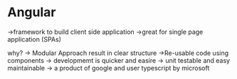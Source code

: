 # Angular
->framework to build client side application
->great for single page application (SPAs)

why?
-> Modular Approach result in clear structure
->Re-usable code using components
-> developmemt is quicker and easire
-> unit testable and easy maintainable
-> a product of google and user typescript by microsoft
